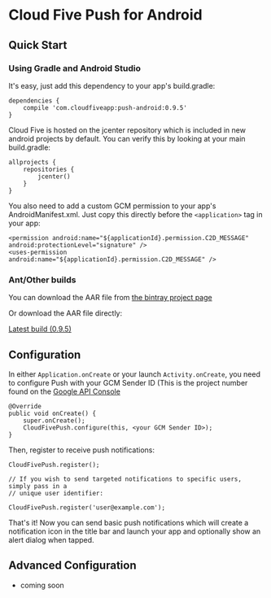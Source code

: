 # Cloud Five Push for Android

## Quick Start

### Using Gradle and Android Studio


It's easy, just add this dependency to your app's build.gradle:

    dependencies {
        compile 'com.cloudfiveapp:push-android:0.9.5'
    }

Cloud Five is hosted on the jcenter repository which is included in new android projects by default. You can verify this by looking at your main build.gradle:

    allprojects {
        repositories {
            jcenter()
        }
    }

You also need to add a custom GCM permission to your app's AndroidManifest.xml.  Just copy this directly before the `<application>` tag in your app:

    <permission android:name="${applicationId}.permission.C2D_MESSAGE" android:protectionLevel="signature" />
    <uses-permission android:name="${applicationId}.permission.C2D_MESSAGE" />

### Ant/Other builds

You can download the AAR file from [the bintray project page](https://bintray.com/cloudfive/maven/push-android/)

Or download the AAR file directly:

[Latest build (0.9.5)](https://bintray.com/artifact/download/cloudfive/maven/com/cloudfiveapp/push-android/0.9.5/push-android-0.9.5.aar)

## Configuration

In either `Application.onCreate` or your launch `Activity.onCreate`, you need to configure Push with your GCM Sender ID (This is the project number found on the [Google API Console](https://console.developers.google.com)

    @Override
    public void onCreate() {
        super.onCreate();
        CloudFivePush.configure(this, <your GCM Sender ID>);
    }

Then, register to receive push notifications:

    CloudFivePush.register();

    // If you wish to send targeted notifications to specific users, simply pass in a
    // unique user identifier:

    CloudFivePush.register('user@example.com');


That's it!  Now you can send basic push notifications which will create a notification icon in the title bar and launch your app and optionally show an alert dialog when tapped.

## Advanced Configuration

* coming soon
